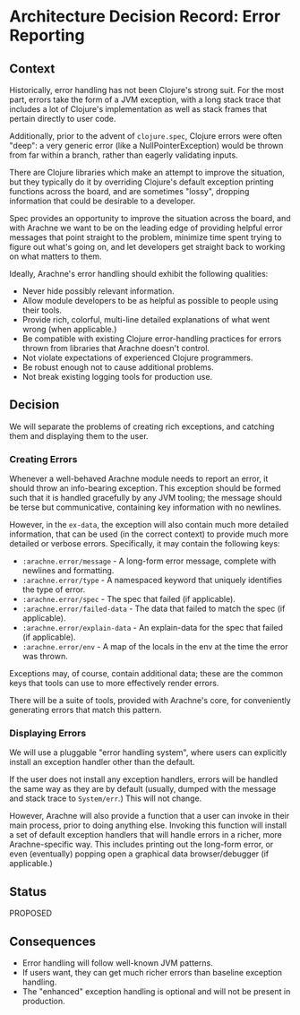 # Architecture Decision Record: Error Reporting

## Context

Historically, error handling has not been Clojure's strong suit. For the most part, errors take the form of a JVM exception, with a long stack trace that includes a lot of Clojure's implementation as well as stack frames that pertain directly to user code.

Additionally, prior to the advent of `clojure.spec`, Clojure errors were often "deep": a very generic error (like a NullPointerException) would be thrown from far within a branch, rather than eagerly validating inputs.

There are Clojure libraries which make an attempt to improve the situation, but they typically do it by overriding Clojure's default exception printing functions across the board, and are sometimes "lossy", dropping information that could be desirable to a developer.

Spec provides an opportunity to improve the situation across the board, and with Arachne we want to be on the leading edge of providing helpful error messages that point straight to the problem, minimize time spent trying to figure out what's going on, and let developers get straight back to working on what matters to them.

Ideally, Arachne's error handling should exhibit the following qualities:

- Never hide possibly relevant information.
- Allow module developers to be as helpful as possible to people using their tools.
- Provide rich, colorful, multi-line detailed explanations of what went wrong (when applicable.)
- Be compatible with existing Clojure error-handling practices for errors thrown from libraries that Arachne doesn't control.
- Not violate expectations of experienced Clojure programmers.
- Be robust enough not to cause additional problems.
- Not break existing logging tools for production use.

## Decision

We will separate the problems of creating rich exceptions, and catching them and displaying them to the user.

### Creating Errors

Whenever a well-behaved Arachne module needs to report an error, it should throw an info-bearing exception. This exception should be formed such that it is handled gracefully by any JVM tooling; the message should be terse but communicative, containing key information with no newlines.

However, in the `ex-data`, the exception will also contain much more detailed information, that can be used (in the correct context) to provide much more detailed or verbose errors. Specifically, it may contain the following keys:

- `:arachne.error/message` - A long-form error message, complete with newlines and formatting.
- `:arachne.error/type` - A namespaced keyword that uniquely identifies the type of error.
- `:arachne.error/spec` - The spec that failed (if applicable).
- `:arachne.error/failed-data` - The data that failed to match the spec (if applicable).
- `:arachne.error/explain-data` - An explain-data for the spec that failed (if applicable).
- `:arachne.error/env` - A map of the locals in the env at the time the error was thrown.

Exceptions may, of course, contain additional data; these are the common keys that tools can use to more effectively render errors.

There will be a suite of tools, provided with Arachne's core, for conveniently generating errors that match this pattern.

### Displaying Errors

We will use a pluggable "error handling system", where users can explicitly install an exception handler other than the default.

If the user does not install any exception handlers, errors will be handled the same way as they are by default (usually, dumped with the message and stack trace to  `System/err`.) This will not change.

However, Arachne will also provide a function that a user can invoke in their main process, prior to doing anything else. Invoking this function will install a set of default exception handlers that will handle errors in a richer, more Arachne-specific way. This includes printing out the long-form error, or even (eventually) popping open a graphical data browser/debugger (if applicable.)

## Status

PROPOSED

## Consequences

- Error handling will follow well-known JVM patterns.
- If users want, they can get much richer errors than baseline exception handling.
- The "enhanced" exception handling is optional and will not be present in production.
 



